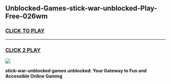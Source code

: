 
## Unblocked-Games-stick-war-unblocked-Play-Free-026wm
<h3>
<a href="https://premium76.site?title=stick-war-unblocked&ref=24M">CLICK TO PLAY</a></h3>
<hr>

<h3>
<a href="https://premium76.site?title=stick-war-unblocked&ref=24M">CLICK 2 PLAY</a>
  
</h3>

<a href="https://premium76.site?title=stick-war-unblocked&ref=24M"><img src="https://clearcache.store/games.png"></a>


**stick-war-unblocked games unblocked: Your Gateway to Fun and Accessible Online Gaming**
